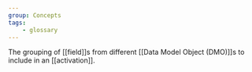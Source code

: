 ```yaml
---
group: Concepts
tags:
    - glossary
---
```

The grouping of [[field]]s from different [[Data Model Object (DMO)]]s to include in an [[activation]].